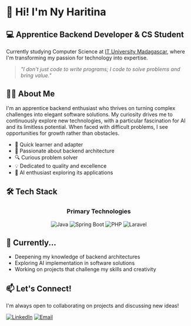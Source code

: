 # 👋 Hi! I'm Ny Haritina

## 💻 Apprentice Backend Developer & CS Student

Currently studying Computer Science at [IT University Madagascar](https://www.ituniversity-mg.com), where I'm transforming my passion for technology into expertise.

> *"I don't just code to write programs; I code to solve problems and bring value."*

## 👨‍💻 About Me

I'm an apprentice backend enthusiast who thrives on turning complex challenges into elegant software solutions. My curiosity drives me to continuously explore new technologies, with a particular fascination for AI and its limitless potential. When faced with difficult problems, I see opportunities for growth rather than obstacles.

- 🚀 Quick learner and adapter
- 🧠 Passionate about backend architecture
- 🔍 Curious problem solver
- 💡 Dedicated to quality and excellence
- 🤖 AI enthusiast exploring its applications

## 🛠️ Tech Stack

<div align="center">

### Primary Technologies
  
![Java](https://img.shields.io/badge/Java-ED8B00?style=for-the-badge&logo=openjdk&logoColor=white)
![Spring Boot](https://img.shields.io/badge/Spring_Boot-6DB33F?style=for-the-badge&logo=spring-boot&logoColor=white)
![PHP](https://img.shields.io/badge/PHP-777BB4?style=for-the-badge&logo=php&logoColor=white)
![Laravel](https://img.shields.io/badge/Laravel-FF2D20?style=for-the-badge&logo=laravel&logoColor=white)

</div>

## 🌱 Currently...

- Deepening my knowledge of backend architectures
- Exploring AI implementation in software solutions
- Working on projects that challenge my skills and creativity

## 📫 Let's Connect!

I'm always open to collaborating on projects and discussing new ideas!

[![LinkedIn](https://img.shields.io/badge/LinkedIn-0077B5?style=for-the-badge&logo=linkedin&logoColor=white)](https://www.linkedin.com/in/rabemanantsoa-ny-haritina-593b47238/)
[![Email](https://img.shields.io/badge/Email-D14836?style=for-the-badge&logo=gmail&logoColor=white)](mailto:ny.haritina01@gmail.com)
